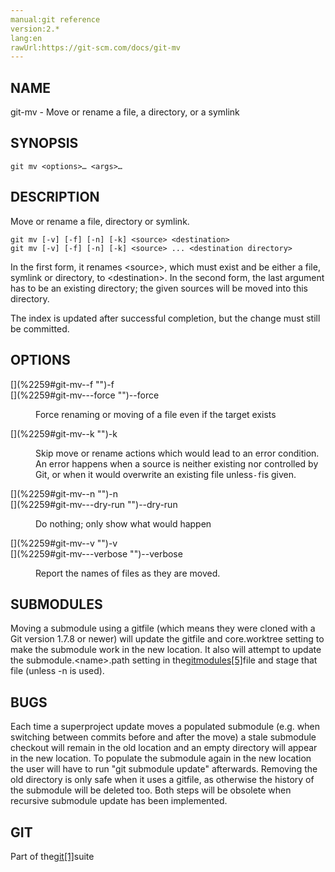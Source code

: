 ```yaml
---
manual:git reference
version:2.*
lang:en
rawUrl:https://git-scm.com/docs/git-mv
---
```



## [](%2259#_name "")NAME<a name="_name"></a>


git-mv - Move or rename a file, a directory, or a symlink





## [](%2259#_synopsis "")SYNOPSIS<a name="_synopsis"></a>

```
git mv <options>…​ <args>…​
```




## [](%2259#_description "")DESCRIPTION<a name="_description"></a>


Move or rename a file, directory or symlink.



```
git mv [-v] [-f] [-n] [-k] <source> <destination>
git mv [-v] [-f] [-n] [-k] <source> ... <destination directory>
```




In the first form, it renames &lt;source&gt;, which must exist and be either a file, symlink or directory, to &lt;destination&gt;. In the second form, the last argument has to be an existing directory; the given sources will be moved into this directory.




The index is updated after successful completion, but the change must still be committed.





## [](%2259#_options "")OPTIONS<a name="_options"></a>
<dl><dt id='git-mv--f'>[](%2259#git-mv--f "")-f</dt><dt id='git-mv---force'>[](%2259#git-mv---force "")--force</dt><dd>

Force renaming or moving of a file even if the target exists

</dd><dt id='git-mv--k'>[](%2259#git-mv--k "")-k</dt><dd>

Skip move or rename actions which would lead to an error condition. An error happens when a source is neither existing nor controlled by Git, or when it would overwrite an existing file unless`-f`is given.

</dd><dt id='git-mv--n'>[](%2259#git-mv--n "")-n</dt><dt id='git-mv---dry-run'>[](%2259#git-mv---dry-run "")--dry-run</dt><dd>

Do nothing; only show what would happen

</dd><dt id='git-mv--v'>[](%2259#git-mv--v "")-v</dt><dt id='git-mv---verbose'>[](%2259#git-mv---verbose "")--verbose</dt><dd>

Report the names of files as they are moved.

</dd></dl>



## [](%2259#_submodules "")SUBMODULES<a name="_submodules"></a>


Moving a submodule using a gitfile (which means they were cloned with a Git version 1.7.8 or newer) will update the gitfile and core.worktree setting to make the submodule work in the new location. It also will attempt to update the submodule.&lt;name&gt;.path setting in the[gitmodules[5]](%2287    "")file and stage that file (unless -n is used).





## [](%2259#_bugs "")BUGS<a name="_bugs"></a>


Each time a superproject update moves a populated submodule (e.g. when switching between commits before and after the move) a stale submodule checkout will remain in the old location and an empty directory will appear in the new location. To populate the submodule again in the new location the user will have to run &quot;git submodule update&quot; afterwards. Removing the old directory is only safe when it uses a gitfile, as otherwise the history of the submodule will be deleted too. Both steps will be obsolete when recursive submodule update has been implemented.





## [](%2259#_git "")GIT<a name="_git"></a>


Part of the[git[1]](%2248    "")suite





